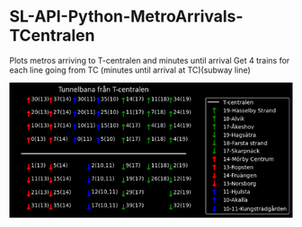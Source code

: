 # SL-API-Python-MetroArrivals-TCentralen
Plots metros arriving to T-centralen and minutes until arrival
Get 4 trains for each line going from TC (minutes until arrival at TC)(subway line)




![Screenshot](MetroArrivals.png)
